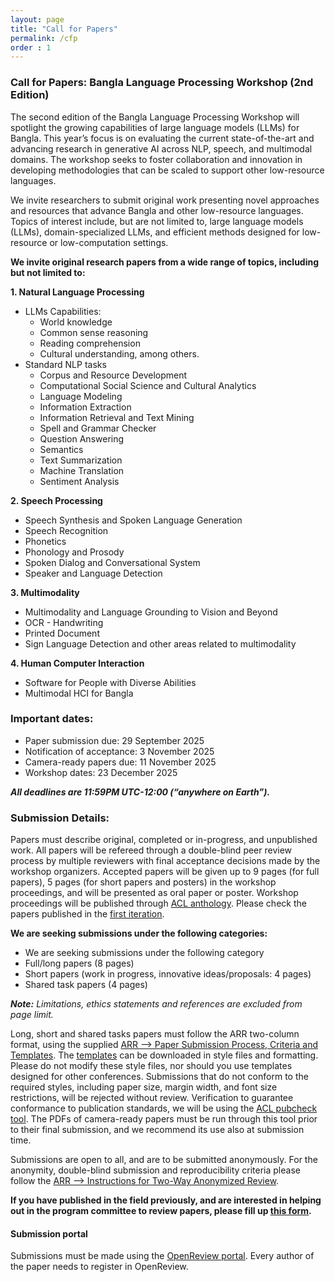 ```yaml
---
layout: page
title: "Call for Papers"
permalink: /cfp
order : 1
---
```



### Call for Papers: Bangla Language Processing Workshop (2nd Edition)

The second edition of the Bangla Language Processing Workshop will spotlight the growing capabilities of large language models (LLMs) for Bangla. This year’s focus is on evaluating the current state-of-the-art and advancing research in generative AI across NLP, speech, and multimodal domains. The workshop seeks to foster collaboration and innovation in developing methodologies that can be scaled to support other low-resource languages.

We invite researchers to submit original work presenting novel approaches and resources that advance Bangla and other low-resource languages. Topics of interest include, but are not limited to, large language models (LLMs), domain-specialized LLMs, and efficient methods designed for low-resource or low-computation settings.

**We invite original research papers from a wide range of topics, including but not limited to:**
<br>

**1. Natural Language Processing**
- LLMs Capabilities:
  * World knowledge
  * Common sense reasoning
  * Reading comprehension
  * Cultural understanding, among others.
- Standard NLP tasks
  * Corpus and Resource Development
  * Computational Social Science and Cultural Analytics
  * Language Modeling
  * Information Extraction
  * Information Retrieval and Text Mining
  * Spell and Grammar Checker
  * Question Answering
  * Semantics
  * Text Summarization
  * Machine Translation
  * Sentiment Analysis

**2. Speech Processing**
* Speech Synthesis and Spoken Language Generation
* Speech Recognition
* Phonetics
* Phonology and Prosody
* Spoken Dialog and Conversational System
* Speaker and Language Detection

**3. Multimodality**
* Multimodality and Language Grounding to Vision and Beyond
* OCR - Handwriting
* Printed Document
* Sign Language Detection and other areas related to multimodality

**4. Human Computer Interaction**
* Software for People with Diverse Abilities
* Multimodal HCI for Bangla

### Important dates:
- Paper submission due: 29 September 2025
- Notification of acceptance: 3 November 2025
- Camera-ready papers due: 11 November 2025
- Workshop dates: 23 December 2025

***All deadlines are 11:59PM UTC-12:00 (“anywhere on Earth”).***

### Submission Details:
Papers must describe original, completed or in-progress, and unpublished work. All papers will be refereed through a double-blind peer review process by multiple reviewers with final acceptance decisions made by the workshop organizers. Accepted papers will be given up to 9 pages (for full papers), 5 pages (for short papers and posters) in the workshop proceedings, and will be presented as oral paper or poster. Workshop proceedings will be published through [ACL anthology](https://aclanthology.org/). Please check the papers published in the [first iteration](https://aclanthology.org/2023.banglalp-1.0/).

**We are seeking submissions under the following categories:**
<br>
- We are seeking submissions under the following category
- Full/long papers (8 pages)
- Short papers (work in progress, innovative ideas/proposals: 4 pages)
- Shared task papers (4 pages)

***Note:*** *Limitations, ethics statements and references are excluded from page limit.*

Long, short and shared tasks papers must follow the ARR two-column format, using the supplied <a href="https://aclrollingreview.org/cfp/" target="_blank">ARR --> Paper Submission Process, Criteria and Templates</a>. The [templates](https://github.com/acl-org/acl-style-files) can be downloaded in style files and formatting. Please do not modify these style files, nor  should you use templates designed for other conferences. Submissions that do not conform to the required styles, including paper size, margin width, and font size restrictions, will be rejected without review. Verification to guarantee conformance to publication standards, we will be using the <a href="https://github.com/acl-org/aclpubcheck" target="_blank">ACL pubcheck tool</a>. The PDFs of camera-ready papers must be run through this tool prior to their final submission, and we recommend its use also at submission time.

Submissions are open to all, and are to be submitted anonymously. For the anonymity, double-blind submission and reproducibility criteria please follow the <a href="https://aclrollingreview.org/cfp" target="_blank">ARR --> Instructions for Two-Way Anonymized Review</a>.

**If you have published in the field previously, and are interested in helping out in the program committee to review papers, please fill up <a href="https://forms.gle/1WUYQjWT9UuqioX48" target="_blank">this form</a>.**

#### Submission portal
Submissions must be made using the <a href="https://openreview.net/group?id=aclweb.org/AACL-IJCNLP/2025/Workshop/BLP" target="_blank">OpenReview portal</a>. Every author of the paper needs to register in OpenReview.
